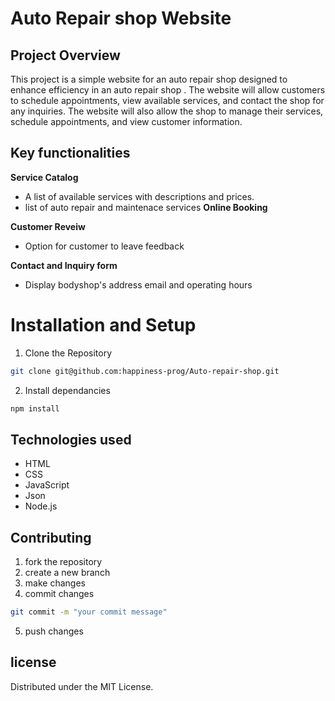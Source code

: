# Auto Repair shop Website
## Project Overview
This project is a simple website for an auto repair shop designed to enhance efficiency in an auto repair shop . The website will allow customers to schedule appointments, view available services, and contact the shop for any inquiries. The website will also allow the shop to manage their services, schedule appointments, and view customer information.


## Key functionalities 
**Service Catalog**
- A list of available services with descriptions and prices.
- list of auto repair and maintenace services
**Online Booking**

**Customer Reveiw**
- Option for customer to leave feedback



**Contact and Inquiry form**
- Display bodyshop's address email and operating hours 

# Installation and Setup
1. Clone the Repository
``` bash 
git clone git@github.com:happiness-prog/Auto-repair-shop.git
```

2. Install dependancies
``` bash 
npm install
```



## Technologies used 
- HTML
- CSS
- JavaScript
- Json
- Node.js


## Contributing 
1. fork the repository
2. create a new branch
3. make changes
4. commit changes
```bash 
git commit -m "your commit message"
```
5. push changes 



## license
Distributed under the MIT License. 

